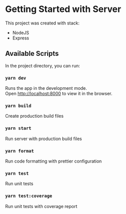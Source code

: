 # Getting Started with Server

This project was created with stack:

- NodeJS
- Express

## Available Scripts

In the project directory, you can run:

### `yarn dev`

Runs the app in the development mode.\
Open [http://localhost:8000](http://localhost:8000) to view it in the browser.

### `yarn build`

Create production build files

### `yarn start`

Run server with production build files

### `yarn format`

Run code formatting with prettier configuration

### `yarn test`

Run unit tests

### `yarn test:coverage`

Run unit tests with coverage report
